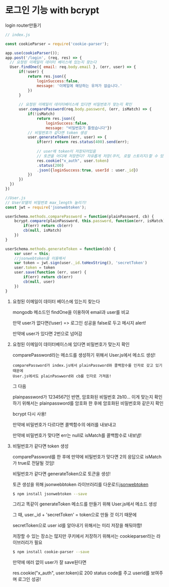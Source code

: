 # 로그인 기능 with bcrypt

login router만들기

```js
// index.js

const cookieParser = require('cookie-parser');

app.use(cookieParser());
app.post('/login', (req, res) => {
  // 요청된 이메일이 데이터 베이스에 있는지 찾는다
  User.findOne({ email: req.body.email }, (err, user) => {
      if(!user) {
          return res.json({
              loginSuccess:false, 
              message: '이메일에 해당하는 유저가 없습니다.'
          })
      }
      
      // 요청된 이메일이 데이터베이스에 있다면 비밀번호가 맞는지 확인
      user.comparePassword(req.body.password, (err, isMatch) => {
          if(!isMatch)
              return res.json({
                  loginSuccess:false,
                  message: "비밀번호가 틀렸습니다"})
          // 비밀번호가 같다면 token 생성
          user.generateToken((err, user) => {
              if(err) return res.status(400).send(err);
              
              // user에 token이 저장되어있음
              // 토큰을 어디에 저장한다? 자유롭게 저장(쿠키, 로컬 스토리지)할 수 있지만 지금은 쿠키
              res.cookie("x_auth", user.token)
              .status(200)
              .json({loginSuccess:true, userId : user._id})  
          })
      }) 
  })   
})
```



```js
//User.js
// User모델의 비밀번호 max_length 늘리기!
const jwt = require('jsonwebtoken');

userSchema.methods.comparePassword = function(plainPassword, cb) {
    bcrypt.compare(plainPassword, this.password, function(err, isMatch) {
        if(err) return cb(err)
        cb(null, isMatch)
    })
}

userSchema.methods.generateToken = function(cb) {
    var user = this;
    //jsonwebtoken을 이용해서 
    var token = jwt.sign(user._id.toHexString(), 'secretToken')
    user.token = token
    user.save(function (err, user) {
        if(err) return cb(err)
        cb(null, user)
    })
}
```



1. 요청된 이메일이 데이터 베이스에 있는지 찾는다

   mongodb 메소드인 findOne을 이용하여 email과 user를 비교

   만약 user가 없다면(!user) => 로그인 성공을 false로 두고 메시지 alert!

   만약에 user가 있다면 2번으로 넘어감

   

2. 요청된 이메일이 데이터베이스에 있다면 비밀번호가 맞는지 확인

   comparePassword라는 메소드를 생성하기 위해서 User.js에서 메소드 생성!

   ```
   comparePassword가 index.js에서 plainPassword와 콜백함수를 인자로 갖고 있기 때문에
   User.js에서도 plainPaswword와 cb를 인자로 가져옴!
   ```

   

   그 다음

   plainpassword가 1234567인 반면, 암호화된 비밀번호 $2$b10...
   이게 맞는지 확인하기 위해서는 plainpassword를 암호화 한 후에 암호화된 비밀번호와 같은지 확인

   bcrypt 다시 사용!

   만약에 비밀번호가 다르다면 콜백함수의 에러를 내보내고

   만약에 비밀번호가 맞다면 err는 null로 isMatch를 콜백함수로 내보냄!

   

3. 비밀번호가 같다면 token 생성

   comparePassword를 한 후에 만약에 비밀번호가 맞다면 2의 응답으로 isMatch가 true로 전달될 것임!

   비밀번호가 같다면 generateToken으로 토큰을 생성!

   

   토큰 생성을 위해 jsonwebbtoken 라이브러리를 다운로드[jsonwebtoken](https://www.npmjs.com/package/jsonwebtoken)

   ```bash
   $ npm install jsonwebtoken --save
   ```

   

   그리고 똑같이 generateToken 메소드를 만들기 위해 User.js에서 메소드 생성

   그 때, user._id + 'secretToken' = token으로 만들 것 이기 때문에

   secretToken으로 user id를 알아내기 위해서는 미리 저장을 해둬야함! 

   

   저장할 수 있는 장소는 많지만 쿠키에서 저장하기 위해서는 cookieparser라는 라이브러리가 필요

   ```bash
   $ npm install cookie-parser --save
   ```

   만약에 에러 없이 user가 잘 save된다면

   res.cookie("x_auth", user.token)로 200 status code를 주고 userid를 보여주며 로그인 성공!

   

   